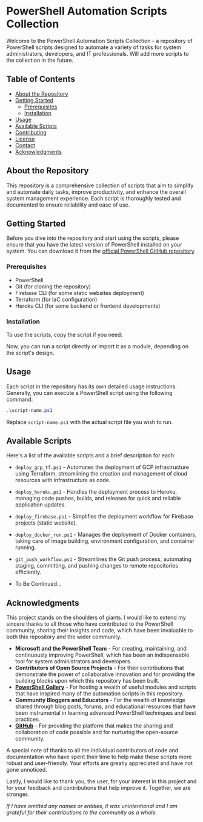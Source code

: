 # PowerShell Automation Scripts Collection

Welcome to the PowerShell Automation Scripts Collection - a repository of PowerShell scripts designed to automate a variety of tasks for system administrators, developers, and IT professionals. Will add more scripts to the collection in the future.

## Table of Contents
- [About the Repository](#about-the-repository)
- [Getting Started](#getting-started)
  - [Prerequisites](#prerequisites)
  - [Installation](#installation)
- [Usage](#usage)
- [Available Scripts](#available-scripts)
- [Contributing](#contributing)
- [License](#license)
- [Contact](#contact)
- [Acknowledgments](#acknowledgments)

## About the Repository

This repository is a comprehensive collection of scripts that aim to simplify and automate daily tasks, improve productivity, and enhance the overall system management experience. Each script is thoroughly tested and documented to ensure reliability and ease of use.

## Getting Started

Before you dive into the repository and start using the scripts, please ensure that you have the latest version of PowerShell installed on your system. You can download it from the [official PowerShell GitHub repository](https://github.com/PowerShell/PowerShell).

### Prerequisites

- PowerShell
- Git (for cloning the repository)
- Firebase CLI (for some static websites deployment)
- Terraform (for IaC configuration)
- Heroku CLI (for some backend or frontend developments)

### Installation

To use the scripts, copy the script if you need:

Now, you can run a script directly or import it as a module, depending on the script's design.

## Usage

Each script in the repository has its own detailed usage instructions. Generally, you can execute a PowerShell script using the following command:

```powershell
.\script-name.ps1
```

Replace `script-name.ps1` with the actual script file you wish to run.

## Available Scripts

Here's a list of the available scripts and a brief description for each:

- `deploy_gcp_tf.ps1` - Automates the deployment of GCP infrastructure using Terraform, streamlining the creation and management of cloud resources with infrastructure as code.

- `deploy_heroku.ps1` - Handles the deployment process to Heroku, managing code pushes, builds, and releases for quick and reliable application updates.

- `deploy_firebase.ps1` - Simplifies the deployment workflow for Firebase projects (static website).

- `deploy_docker_run.ps1` - Manages the deployment of Docker containers, taking care of image building, environment configuration, and container running.

- `git_push_workflow.ps1` - Streamlines the Git push process, automating staging, committing, and pushing changes to remote repositories efficiently.

- To Be Continued...

## Acknowledgments

This project stands on the shoulders of giants. I would like to extend my sincere thanks to all those who have contributed to the PowerShell community, sharing their insights and code, which have been invaluable to both this repository and the wider community.

- **Microsoft and the PowerShell Team** - For creating, maintaining, and continuously improving PowerShell, which has been an indispensable tool for system administrators and developers.
- **Contributors of Open Source Projects** - For their contributions that demonstrate the power of collaborative innovation and for providing the building blocks upon which this repository has been built.
- **[PowerShell Gallery](https://www.powershellgallery.com/)** - For hosting a wealth of useful modules and scripts that have inspired many of the automation scripts in this repository.
- **Community Bloggers and Educators** - For the wealth of knowledge shared through blog posts, forums, and educational resources that have been instrumental in learning advanced PowerShell techniques and best practices.
- **[GitHub](https://github.com/)** - For providing the platform that makes the sharing and collaboration of code possible and for nurturing the open-source community.

A special note of thanks to all the individual contributors of code and documentation who have spent their time to help make these scripts more robust and user-friendly. Your efforts are greatly appreciated and have not gone unnoticed.

Lastly, I would like to thank you, the user, for your interest in this project and for your feedback and contributions that help improve it. Together, we are stronger.

*If I have omitted any names or entities, it was unintentional and I am grateful for their contributions to the community as a whole.*
